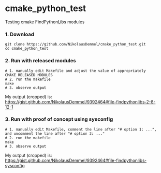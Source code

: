 cmake_python_test
=================

Testing cmake FindPythonLibs modules

### 1. Download

    git clone https://github.com/NikolausDemmel/cmake_python_test.git
    cd cmake_python_test

### 2. Run with released modules

    # 1. manually edit Makefile and adjust the value of appropriately CMAKE_RELEASED_MODULES
    # 2. run the makefile
    make
    # 3. observe output

My output (cropped) is: https://gist.github.com/NikolausDemmel/9392464#file-findpythonlibs-2-8-12-1
    
### 3. Run with proof of concept using sysconfig

    # 1. manually edit Makefile, comment the line after "# option 1: ...", and uncomment the line after "# option 2: ..."
    # 2. run the makefile
    make
    # 3. observe output
    
My output (cropped) is: https://gist.github.com/NikolausDemmel/9392464#file-findpythonlibs-sysconfig
